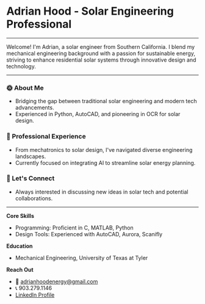# Adrian Hood - Solar Engineering Professional

---

Welcome! I'm Adrian, a solar engineer from Southern California. I blend my mechanical engineering background with a passion for sustainable energy, striving to enhance residential solar systems through innovative design and technology.

---

### 🌞 About Me
- Bridging the gap between traditional solar engineering and modern tech advancements.
- Experienced in Python, AutoCAD, and pioneering in OCR for solar design.

### 🔨 Professional Experience
- From mechatronics to solar design, I've navigated diverse engineering landscapes.
- Currently focused on integrating AI to streamline solar energy planning.

### 🤝 Let's Connect
- Always interested in discussing new ideas in solar tech and potential collaborations.

---

**Core Skills**
- Programming: Proficient in C, MATLAB, Python
- Design Tools: Experienced with AutoCAD, Aurora, Scanifly

**Education**
- Mechanical Engineering, University of Texas at Tyler

**Reach Out**
- 📧 [adrianhoodenergy@gmail.com](mailto:adrianhoodenergy@gmail.com)
- 📞 903.279.1146
- [LinkedIn Profile](#)
